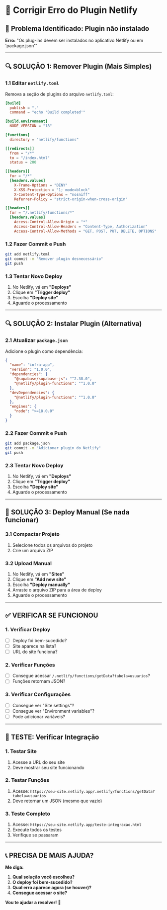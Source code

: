 # 🔧 Corrigir Erro do Plugin Netlify

## 🎯 **Problema Identificado: Plugin não instalado**

**Erro:** "Os plug-ins devem ser instalados no aplicativo Netlify ou em 'package.json'"

---

## 🔍 **SOLUÇÃO 1: Remover Plugin (Mais Simples)**

### **1.1 Editar `netlify.toml`**
Remova a seção de plugins do arquivo `netlify.toml`:

```toml
[build]
  publish = "."
  command = "echo 'Build completed'"

[build.environment]
  NODE_VERSION = "18"

[functions]
  directory = "netlify/functions"

[[redirects]]
  from = "/*"
  to = "/index.html"
  status = 200

[[headers]]
  for = "/*"
  [headers.values]
    X-Frame-Options = "DENY"
    X-XSS-Protection = "1; mode=block"
    X-Content-Type-Options = "nosniff"
    Referrer-Policy = "strict-origin-when-cross-origin"

[[headers]]
  for = "/.netlify/functions/*"
  [headers.values]
    Access-Control-Allow-Origin = "*"
    Access-Control-Allow-Headers = "Content-Type, Authorization"
    Access-Control-Allow-Methods = "GET, POST, PUT, DELETE, OPTIONS"
```

### **1.2 Fazer Commit e Push**
```bash
git add netlify.toml
git commit -m "Remover plugin desnecessário"
git push
```

### **1.3 Tentar Novo Deploy**
1. No Netlify, vá em **"Deploys"**
2. Clique em **"Trigger deploy"**
3. Escolha **"Deploy site"**
4. Aguarde o processamento

---

## 🔍 **SOLUÇÃO 2: Instalar Plugin (Alternativa)**

### **2.1 Atualizar `package.json`**
Adicione o plugin como dependência:

```json
{
  "name": "infra-app",
  "version": "1.0.0",
  "dependencies": {
    "@supabase/supabase-js": "^2.38.0",
    "@netlify/plugin-functions": "^1.0.0"
  },
  "devDependencies": {
    "@netlify/plugin-functions": "^1.0.0"
  },
  "engines": {
    "node": ">=18.0.0"
  }
}
```

### **2.2 Fazer Commit e Push**
```bash
git add package.json
git commit -m "Adicionar plugin do Netlify"
git push
```

### **2.3 Tentar Novo Deploy**
1. No Netlify, vá em **"Deploys"**
2. Clique em **"Trigger deploy"**
3. Escolha **"Deploy site"**
4. Aguarde o processamento

---

## 🚀 **SOLUÇÃO 3: Deploy Manual (Se nada funcionar)**

### **3.1 Compactar Projeto**
1. Selecione todos os arquivos do projeto
2. Crie um arquivo ZIP

### **3.2 Upload Manual**
1. No Netlify, vá em **"Sites"**
2. Clique em **"Add new site"**
3. Escolha **"Deploy manually"**
4. Arraste o arquivo ZIP para a área de deploy
5. Aguarde o processamento

---

## ✅ **VERIFICAR SE FUNCIONOU**

### **1. Verificar Deploy**
- [ ] Deploy foi bem-sucedido?
- [ ] Site aparece na lista?
- [ ] URL do site funciona?

### **2. Verificar Funções**
- [ ] Consegue acessar `/.netlify/functions/getData?tabela=usuarios`?
- [ ] Funções retornam JSON?

### **3. Verificar Configurações**
- [ ] Consegue ver "Site settings"?
- [ ] Consegue ver "Environment variables"?
- [ ] Pode adicionar variáveis?

---

## 🧪 **TESTE: Verificar Integração**

### **1. Testar Site**
1. Acesse a URL do seu site
2. Deve mostrar seu site funcionando

### **2. Testar Funções**
1. Acesse: `https://seu-site.netlify.app/.netlify/functions/getData?tabela=usuarios`
2. Deve retornar um JSON (mesmo que vazio)

### **3. Teste Completo**
1. Acesse: `https://seu-site.netlify.app/teste-integracao.html`
2. Execute todos os testes
3. Verifique se passaram

---

## 📞 **PRECISA DE MAIS AJUDA?**

**Me diga:**
1. **Qual solução você escolheu?**
2. **O deploy foi bem-sucedido?**
3. **Qual erro aparece agora (se houver)?**
4. **Consegue acessar o site?**

**Vou te ajudar a resolver!** 🚀


